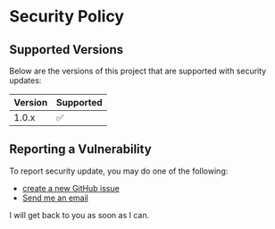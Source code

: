 # Security Policy

## Supported Versions
Below are the versions of this project that are supported with security updates:

| Version | Supported          |
| ------- | ------------------ |
| 1.0.x   | :white_check_mark: |

## Reporting a Vulnerability

To report security update, you may do one of the following:   
- [create a new GitHub issue](https://github.com/MattHalloran/NginxSSLReverseProxy/issues/new)
- [Send me an email](mailto:matthalloran8@gmail.com)  

I will get back to you as soon as I can.

